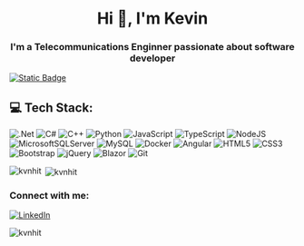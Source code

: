 <h1 align="center">Hi 👋, I'm Kevin</h1>
<h3 align="center">I'm a Telecommunications Enginner passionate about software developer</h3>

<a href="https://drive.google.com/file/d/1zymTTfB0uS5k02aUuRj0CuxjeCTRbLGp/view?usp=sharing" rel="nofollow"><img alt="Static Badge" src="https://camo.githubusercontent.com/27538f588b219c4eeae3cbbae5a4ec9d37ce194786d5e5ea7faff5ea72428abf/68747470733a2f2f696d672e736869656c64732e696f2f62616467652f526573756d652d6a656674653f636f6c6f723d626c7565266c696e6b3d68747470732533412532462532467777772e676f6f676c652e636f6d2e6272253246253346686c25334470742d4252" data-canonical-src="https://img.shields.io/badge/Resume-jefte?color=blue&amp;link=https%3A%2F%2Fwww.google.com.br%2F%3Fhl%3Dpt-BR" style="max-width: 100%;"></a>

## 💻 Tech Stack:
![.Net](https://img.shields.io/badge/.NET-5C2D91?style=for-the-badge&logo=.net&logoColor=white) ![C#](https://img.shields.io/badge/c%23-%23239120.svg?style=for-the-badge&logo=csharp&logoColor=white) ![C++](https://img.shields.io/badge/c++-%2300599C.svg?style=for-the-badge&logo=c%2B%2B&logoColor=white)  ![Python](https://img.shields.io/badge/python-3670A0?style=for-the-badge&logo=python&logoColor=ffdd54)  ![JavaScript](https://img.shields.io/badge/javascript-%23323330.svg?style=for-the-badge&logo=javascript&logoColor=%23F7DF1E) ![TypeScript](https://img.shields.io/badge/typescript-%23007ACC.svg?style=for-the-badge&logo=typescript&logoColor=white) ![NodeJS](https://img.shields.io/badge/node.js-6DA55F?style=for-the-badge&logo=node.js&logoColor=white) ![MicrosoftSQLServer](https://img.shields.io/badge/Microsoft%20SQL%20Server-CC2927?style=for-the-badge&logo=microsoft%20sql%20server&logoColor=white) ![MySQL](https://img.shields.io/badge/mysql-%2300000f.svg?style=for-the-badge&logo=mysql&logoColor=white) ![Docker](https://img.shields.io/badge/docker-%230db7ed.svg?style=for-the-badge&logo=docker&logoColor=white) ![Angular](https://img.shields.io/badge/angular-%23DD0031.svg?style=for-the-badge&logo=angular&logoColor=white) ![HTML5](https://img.shields.io/badge/html5-%23E34F26.svg?style=for-the-badge&logo=html5&logoColor=white) ![CSS3](https://img.shields.io/badge/css3-%231572B6.svg?style=for-the-badge&logo=css3&logoColor=white) ![Bootstrap](https://img.shields.io/badge/bootstrap-%238511FA.svg?style=for-the-badge&logo=bootstrap&logoColor=white) ![jQuery](https://img.shields.io/badge/jquery-%230769AD.svg?style=for-the-badge&logo=jquery&logoColor=white) ![Blazor](https://img.shields.io/badge/blazor-%235C2D91.svg?style=for-the-badge&logo=blazor&logoColor=white) ![Git](https://img.shields.io/badge/git-%23F05033.svg?style=for-the-badge&logo=git&logoColor=white)

<p><img align="left" src="https://github-readme-stats.vercel.app/api/top-langs?username=kvnhit&theme=dark&show_icons=true&locale=en&layout=compact" alt="kvnhit" /></p>

<p>&nbsp;<img align="center" src="https://github-readme-stats.vercel.app/api?username=kvnhit&theme=dark&show_icons=true&locale=en" alt="kvnhit" /></p>

<h3 align="left">Connect with me:</h3>
<p align="left">
<a href="https://linkedin.com/in/kevein-bezerra-hitzschky" target="blank"><img src="https://camo.githubusercontent.com/29ba59dbf61686238096822c7de916a9b41c40bf362b70e7f2c609551ce8f656/68747470733a2f2f696d672e736869656c64732e696f2f62616467652f6c696e6b6564696e2d2532333030373742352e7376673f7374796c653d666f722d7468652d6261646765266c6f676f3d6c696e6b6564696e266c6f676f436f6c6f723d7768697465" alt="LinkedIn" data-canonical-src="https://img.shields.io/badge/linkedin-%230077B5.svg?style=for-the-badge&amp;logo=linkedin&amp;logoColor=white" style="max-width: 100%;"></a>
</p>

<p align="left"> <img src="https://komarev.com/ghpvc/?username=kvnhit&label=Profile%20views&color=0e75b6&style=flat" alt="kvnhit" /> </p>
